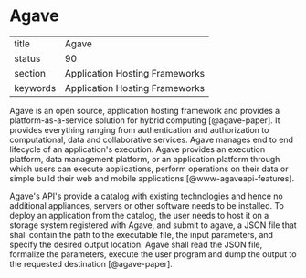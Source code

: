 # Agave


|          |                                |
| -------- | ------------------------------ |
| title    | Agave                          | 
| status   | 90                             |
| section  | Application Hosting Frameworks |
| keywords | Application Hosting Frameworks |



Agave is an open source, application hosting framework and provides a
platform-as-a-service solution for hybrid
computing [@agave-paper]. It provides everything ranging from
authentication and authorization to computational, data and
collaborative services. Agave manages end to end lifecycle of an
application's execution.  Agave provides an execution platform, data
management platform, or an application platform through which users
can execute applications, perform operations on their data or simple
build their web and mobile applications [@www-agaveapi-features].

Agave's API's provide a catalog with existing technologies and hence
no additional appliances, servers or other software needs to be
installed. To deploy an application from the catalog, the user needs
to host it on a storage system registered with Agave, and submit to
agave, a JSON file that shall contain the path to the executable file,
the input parameters, and specify the desired output location. Agave
shall read the JSON file, formalize the parameters, execute the user
program and dump the output to the requested
destination [@agave-paper].


